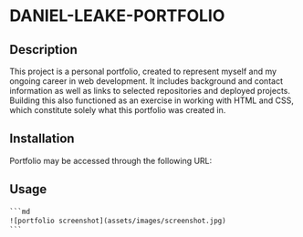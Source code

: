 # DANIEL-LEAKE-PORTFOLIO

## Description

This project is a personal portfolio, created to represent myself and my ongoing career in web development. It includes background and contact information as well as links to selected repositories and deployed projects. Building this also functioned as an exercise in working with HTML and CSS, which constitute solely what this portfolio was created in.

## Installation

Portfolio may be accessed through the following URL: 

## Usage

    ```md
    ![portfolio screenshot](assets/images/screenshot.jpg)
    ```
